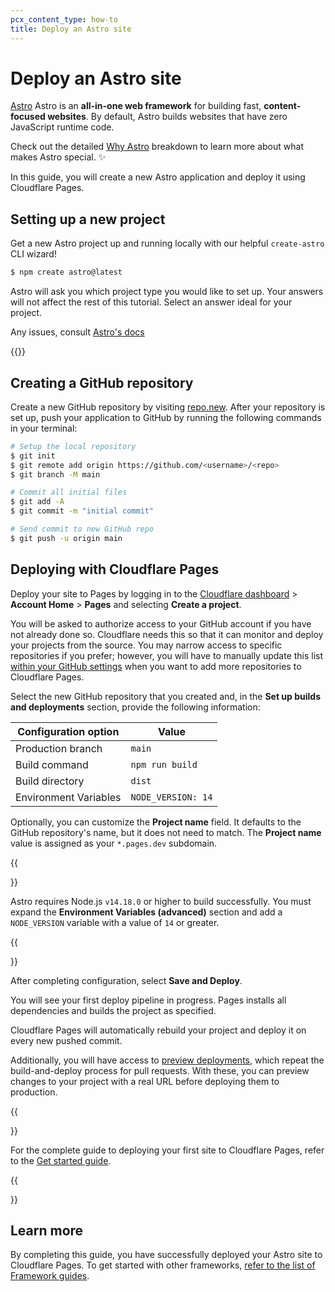 ```yaml
---
pcx_content_type: how-to
title: Deploy an Astro site
---
```


# Deploy an Astro site

[Astro](https://astro.build) Astro is an **all-in-one web framework** for building fast, **content-focused websites**. By default, Astro builds websites that have zero JavaScript runtime code.

Check out the detailed [Why Astro](https://docs.astro.build/en/concepts/why-astro/) breakdown to learn more about what makes Astro special. ✨

In this guide, you will create a new Astro application and deploy it using Cloudflare Pages.

## Setting up a new project

Get a new Astro project up and running locally with our helpful `create-astro` CLI wizard!

```sh
$ npm create astro@latest
```

Astro will ask you which project type you would like to set up. Your answers will not affect the rest of this tutorial. Select an answer ideal for your project.

Any issues, consult [Astro's docs](https://docs.astro.build/en/guides/deploy/cloudflare/)


{{<render file="_tutorials-before-you-start.md">}}

## Creating a GitHub repository

Create a new GitHub repository by visiting [repo.new](https://repo.new). After your repository is set up, push your application to GitHub by running the following commands in your terminal:

```sh
# Setup the local repository
$ git init
$ git remote add origin https://github.com/<username>/<repo>
$ git branch -M main

# Commit all initial files
$ git add -A
$ git commit -m "initial commit"

# Send commit to new GitHub repo
$ git push -u origin main
```

## Deploying with Cloudflare Pages

Deploy your site to Pages by logging in to the [Cloudflare dashboard](https://dash.cloudflare.com/) > **Account Home** > **Pages** and selecting **Create a project**.

You will be asked to authorize access to your GitHub account if you have not already done so. Cloudflare needs this so that it can monitor and deploy your projects from the source. You may narrow access to specific repositories if you prefer; however, you will have to manually update this list [within your GitHub settings](https://github.com/settings/installations) when you want to add more repositories to Cloudflare Pages.

Select the new GitHub repository that you created and, in the **Set up builds and deployments** section, provide the following information:

<div>

| Configuration option  | Value              |
| --------------------- | ------------------ |
| Production branch     | `main`             |
| Build command         | `npm run build`    |
| Build directory       | `dist`             |
| Environment Variables | `NODE_VERSION: 14` |

</div>

Optionally, you can customize the **Project name** field. It defaults to the GitHub repository's name, but it does not need to match. The **Project name** value is assigned as your `*.pages.dev` subdomain.

{{<Aside type="warning" header="Important">}}

Astro requires Node.js `v14.18.0` or higher to build successfully. You must expand the **Environment Variables (advanced)** section and add a `NODE_VERSION` variable with a value of `14` or greater.

{{</Aside>}}

After completing configuration, select **Save and Deploy**.

You will see your first deploy pipeline in progress. Pages installs all dependencies and builds the project as specified.

Cloudflare Pages will automatically rebuild your project and deploy it on every new pushed commit.

Additionally, you will have access to [preview deployments](/pages/platform/preview-deployments/), which repeat the build-and-deploy process for pull requests. With these, you can preview changes to your project with a real URL before deploying them to production.

{{<Aside type="note">}}

For the complete guide to deploying your first site to Cloudflare Pages, refer to the [Get started guide](/pages/get-started/).

{{</Aside>}}

## Learn more

By completing this guide, you have successfully deployed your Astro site to Cloudflare Pages. To get started with other frameworks, [refer to the list of Framework guides](/pages/framework-guides/).
